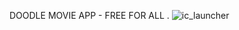 DOODLE MOVIE APP - FREE FOR ALL
.
![ic_launcher](https://github.com/user-attachments/assets/9785b179-c7f6-4d44-bd69-9eb24ffc523c)
